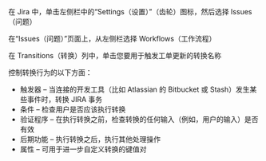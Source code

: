 在 Jira 中，单击左侧栏中的“Settings（设置）”（齿轮）图标，然后选择 Issues（问题）

在“Issues（问题）”页面上，从左侧栏选择 Workflows（工作流程）

在 Transitions（转换）列中，单击您要用于触发工单更新的转换名称

控制转换行为的以下方面：

- 触发器 – 当连接的开发工具（比如 Atlassian 的 Bitbucket 或 Stash）发生某些事件时，转换 JIRA 事务
- 条件 – 检查用户是否应该执行转换
- 验证程序 – 在执行转换之前，检查转换的任何输入（例如，用户的输入）是否有效
- 后期功能 – 执行转换之后，执行其他处理操作
- 属性 – 可用于进一步自定义转换的键值对